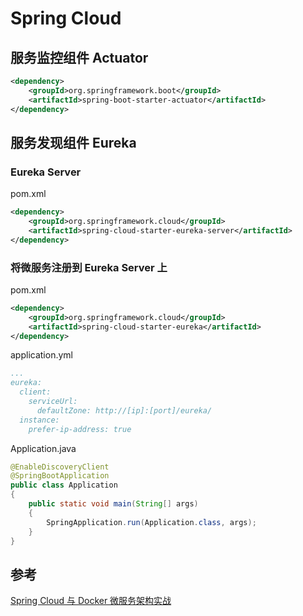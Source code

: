 # Spring Cloud

## 服务监控组件 Actuator
```xml
<dependency>
    <groupId>org.springframework.boot</groupId>
    <artifactId>spring-boot-starter-actuator</artifactId>
</dependency>
```

## 服务发现组件 Eureka
### Eureka Server
pom.xml
```xml
<dependency>
    <groupId>org.springframework.cloud</groupId>
    <artifactId>spring-cloud-starter-eureka-server</artifactId>
</dependency>
```

### 将微服务注册到 Eureka Server 上
pom.xml
```xml
<dependency>
    <groupId>org.springframework.cloud</groupId>
    <artifactId>spring-cloud-starter-eureka</artifactId>
</dependency>
```

application.yml
```yml
...
eureka:
  client:
    serviceUrl:
      defaultZone: http://[ip]:[port]/eureka/
  instance:
    prefer-ip-address: true
```

Application.java
```java
@EnableDiscoveryClient
@SpringBootApplication
public class Application
{
    public static void main(String[] args)
    {
        SpringApplication.run(Application.class, args);
    }
}
```

## 参考
[Spring Cloud 与 Docker 微服务架构实战](https://github.com/itmuch/spring-cloud-docker-microservice-book-code)  
